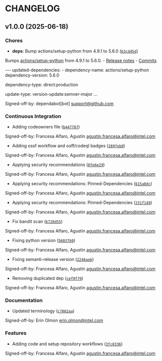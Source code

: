 # CHANGELOG


## v1.0.0 (2025-06-18)

### Chores

- **deps**: Bump actions/setup-python from 4.9.1 to 5.6.0
  ([`63cd45d`](https://github.com/intel/intel-sphinx-theme/commit/63cd45d81a7e8d44595c06308fd65e44be6e4f26))

Bumps [actions/setup-python](https://github.com/actions/setup-python) from 4.9.1 to 5.6.0. -
  [Release notes](https://github.com/actions/setup-python/releases) -
  [Commits](https://github.com/actions/setup-python/compare/v4.9.1...a26af69be951a213d495a4c3e4e4022e16d87065)

--- updated-dependencies: - dependency-name: actions/setup-python dependency-version: 5.6.0

dependency-type: direct:production

update-type: version-update:semver-major ...

Signed-off-by: dependabot[bot] <support@github.com>

### Continuous Integration

- Adding codeowners file
  ([`b447707`](https://github.com/intel/intel-sphinx-theme/commit/b447707293d7e5e44a70d511bfce583800194cb6))

Signed-off-by: Francesa Alfaro, Agustin <agustin.francesa.alfaro@intel.com>

- Adding ossf workflow and osff/codeql badges
  ([`289feb8`](https://github.com/intel/intel-sphinx-theme/commit/289feb86016e5f8766d2b43ea1402adec2cc5901))

Signed-off-by: Francesa Alfaro, Agustin <agustin.francesa.alfaro@intel.com>

- Applying security recommendations
  ([`8fe6e29`](https://github.com/intel/intel-sphinx-theme/commit/8fe6e29c80f7a9880dedca72c3dc502256df0aaf))

Signed-off-by: Francesa Alfaro, Agustin <agustin.francesa.alfaro@intel.com>

- Applying security recommendations: Pinned-Dependencies
  ([`615a0dc`](https://github.com/intel/intel-sphinx-theme/commit/615a0dc474a21cd64e18ab8ab7d7df85d070bc3b))

Signed-off-by: Francesa Alfaro, Agustin <agustin.francesa.alfaro@intel.com>

- Applying security recommendations: Pinned-Dependencies
  ([`231f149`](https://github.com/intel/intel-sphinx-theme/commit/231f149f619c7ea83d2d5666efd304239e1283a3))

Signed-off-by: Francesa Alfaro, Agustin <agustin.francesa.alfaro@intel.com>

- Fix bandit scan
  ([`6728d55`](https://github.com/intel/intel-sphinx-theme/commit/6728d55744f679280f36226d977fbbb818bcfbdc))

Signed-off-by: Francesa Alfaro, Agustin <agustin.francesa.alfaro@intel.com>

- Fixing python version
  ([`56037b9`](https://github.com/intel/intel-sphinx-theme/commit/56037b954651e92c4162a23462a3c34ab82af723))

Signed-off-by: Francesa Alfaro, Agustin <agustin.francesa.alfaro@intel.com>

- Fixing semanti-release version
  ([`2246aeb`](https://github.com/intel/intel-sphinx-theme/commit/2246aeb644165b50d79521a3487e460125731e00))

Signed-off-by: Francesa Alfaro, Agustin <agustin.francesa.alfaro@intel.com>

- Removing duplicated dep
  ([`cef9f79`](https://github.com/intel/intel-sphinx-theme/commit/cef9f79c708bd54733ee9bf67c07ec16caa53369))

Signed-off-by: Francesa Alfaro, Agustin <agustin.francesa.alfaro@intel.com>

### Documentation

- Updated terminology
  ([`c7882aa`](https://github.com/intel/intel-sphinx-theme/commit/c7882aabe326e7e226482b43b35156960a91d9c7))

Signed-off-by: Erin Olmon <erin.olmon@intel.com>

### Features

- Adding code and setup repository workflows
  ([`3fc8336`](https://github.com/intel/intel-sphinx-theme/commit/3fc83369b809647b0b95eedbebd29d9608dc3fbe))

Signed-off-by: Francesa Alfaro, Agustin <agustin.francesa.alfaro@intel.com>
